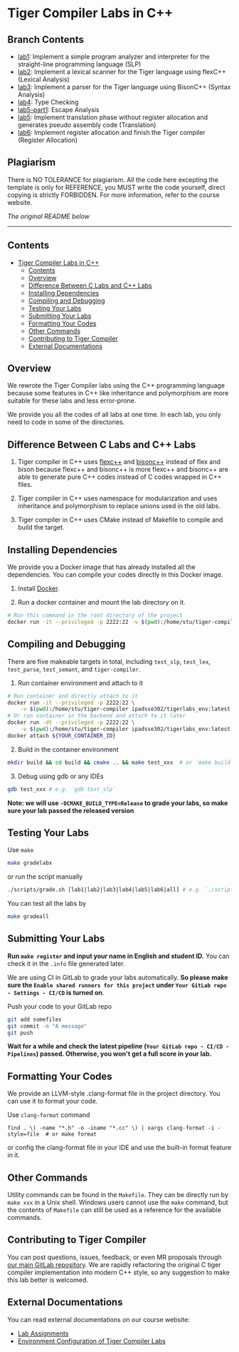 # Tiger Compiler Labs in C++

## Branch Contents

-   [lab1](../../tree/lab1): Implement a simple program analyzer and interpreter for the straight-line programming language (SLP)
-   [lab2](../../tree/lab2): Implement a lexical scanner for the Tiger language using flexC++ (Lexical Analysis)
-   [lab3](../../tree/lab3): Implement a parser for the Tiger language using BisonC++ (Syntax Analysis)
-   [lab4](../../tree/lab4): Type Checking
-   [lab5-part1](../../tree/lab5-part1): Escape Analysis
-   [lab5](../../tree/lab5): Implement translation phase without register allocation and generates pseudo assembly code (Translation)
-   [lab6](../../tree/lab6): Implement register allocation and finish the Tiger compiler (Register Allocation)

## Plagiarism

There is NO TOLERANCE for plagiarism. All the code here excepting the template is only for REFERENCE, you MUST write the code yourself, direct copying is strictly FORBIDDEN. For more information, refer to the course website.

_The original README below_

* * *

## Contents

-   [Tiger Compiler Labs in C++](#tiger-compiler-labs-in-c)
    -   [Contents](#contents)
    -   [Overview](#overview)
    -   [Difference Between C Labs and C++ Labs](#difference-between-c-labs-and-c-labs)
    -   [Installing Dependencies](#installing-dependencies)
    -   [Compiling and Debugging](#compiling-and-debugging)
    -   [Testing Your Labs](#testing-your-labs)
    -   [Submitting Your Labs](#submitting-your-labs)
    -   [Formatting Your Codes](#formatting-your-codes)
    -   [Other Commands](#other-commands)
    -   [Contributing to Tiger Compiler](#contributing-to-tiger-compiler)
    -   [External Documentations](#external-documentations)

## Overview

We rewrote the Tiger Compiler labs using the C++ programming language because some features in C++ like inheritance and polymorphism
are more suitable for these labs and less error-prone.

We provide you all the codes of all labs at one time. In each lab, you only
need to code in some of the directories.

## Difference Between C Labs and C++ Labs

1.  Tiger compiler in C++ uses [flexc++](https://fbb-git.gitlab.io/flexcpp/manual/flexc++.html) and [bisonc++](https://fbb-git.gitlab.io/bisoncpp/manual/bisonc++.html) instead of flex and bison because flexc++ and bisonc++ is more flexc++ and bisonc++ are able to generate pure C++ codes instead of C codes wrapped in C++ files.

2.  Tiger compiler in C++ uses namespace for modularization and uses inheritance and polymorphism to replace unions used in the old labs.

3.  Tiger compiler in C++ uses CMake instead of Makefile to compile and build the target.

<!---4. We've introduced lots of modern C++-style codes into tiger compiler, e.g., smart pointers, RAII, RTTI. To get familiar with the features of modern C++ and get recommendations for writing code in modern C++ style, please refer to [this doc](https://ipads.se.sjtu.edu.cn/courses/compilers/tiger-compiler-cpp-style.html) on our course website.-->

## Installing Dependencies

We provide you a Docker image that has already installed all the dependencies. You can compile your codes directly in this Docker image.

1.  Install [Docker](https://docs.docker.com/).

2.  Run a docker container and mount the lab directory on it.

```bash
# Run this command in the root directory of the project
docker run -it --privileged -p 2222:22 -v $(pwd):/home/stu/tiger-compiler ipadsse302/tigerlabs_env:latest  # or make docker-run
```

## Compiling and Debugging

There are five makeable targets in total, including `test_slp`, `test_lex`, `test_parse`, `test_semant`,  and `tiger-compiler`.

1.  Run container environment and attach to it

```bash
# Run container and directly attach to it
docker run -it --privileged -p 2222:22 \
    -v $(pwd):/home/stu/tiger-compiler ipadsse302/tigerlabs_env:latest  # or `make docker-run`
# Or run container in the backend and attach to it later
docker run -dt --privileged -p 2222:22 \
    -v $(pwd):/home/stu/tiger-compiler ipadsse302/tigerlabs_env:latest
docker attach ${YOUR_CONTAINER_ID}
```

2.  Build in the container environment

```bash
mkdir build && cd build && cmake .. && make test_xxx  # or `make build`
```

3.  Debug using gdb or any IDEs

```bash
gdb test_xxx # e.g. `gdb test_slp`
```

**Note: we will use `-DCMAKE_BUILD_TYPE=Release` to grade your labs, so make
sure your lab passed the released version**

## Testing Your Labs

Use `make`

```bash
make gradelabx
```

or run the script manually

```bash
./scripts/grade.sh [lab1|lab2|lab3|lab4|lab5|lab6|all] # e.g. `./scripts/grade.sh lab1`
```

You can test all the labs by

```bash
make gradeall
```

## Submitting Your Labs

**Run `make register` and input your name in English and student ID.** You can
check it in the `.info` file generated later.

We are using CI in GitLab to grade your labs automatically. **So please make
sure the `Enable shared runners for this project`
under `Your GitLab repo - Settings - CI/CD` is turned on**.

Push your code to your GitLab repo

```bash
git add somefiles
git commit -m "A message"
git push
```

**Wait for a while and check the latest pipeline (`Your GitLab repo - CI/CD -
Pipelines`) passed. Otherwise, you won't get a full score in your lab.**

## Formatting Your Codes

We provide an LLVM-style .clang-format file in the project directory. You can use it to format your code.

Use `clang-format` command

    find . \( -name "*.h" -o -iname "*.cc" \) | xargs clang-format -i -style=file  # or make format

or config the clang-format file in your IDE and use the built-in format feature in it.

## Other Commands

Utility commands can be found in the `Makefile`. They can be directly run by `make xxx` in a Unix shell. Windows users cannot use the `make` command, but the contents of `Makefile` can still be used as a reference for the available commands.

## Contributing to Tiger Compiler

You can post questions, issues, feedback, or even MR proposals through [our main GitLab repository](https://ipads.se.sjtu.edu.cn:2020/compilers-2021/compilers-2021/issues). We are rapidly refactoring the original C tiger compiler implementation into modern C++ style, so any suggestion to make this lab better is welcomed.

## External Documentations

You can read external documentations on our course website:

-   [Lab Assignments](https://ipads.se.sjtu.edu.cn/courses/compilers/labs.shtml)
-   [Environment Configuration of Tiger Compiler Labs](https://ipads.se.sjtu.edu.cn/courses/compilers/tiger-compiler-environment.html)
    <!---- [Tiger Compiler in Modern C++ Style](https://ipads.se.sjtu.edu.cn/courses/compilers/tiger-compiler-cpp-style.html)-->
